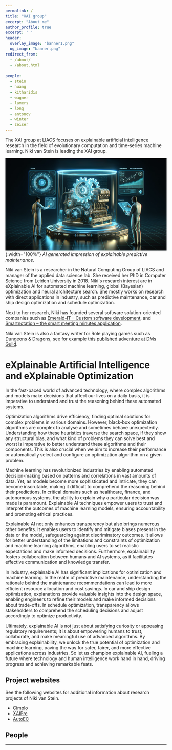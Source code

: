 ```yaml
---
permalink: /
title: "XAI group"
excerpt: "About me"
author_profile: true
excerpt: ' '
header:
  overlay_image: "banner1.png"
  og_image: "banner.png"
redirect_from: 
  - /about/
  - /about.html

people:
  - stein
  - huang
  - kitharidis
  - wagner
  - lamers
  - long
  - antonov
  - winter
  - zeiser
---
```


The XAI group at LIACS focuses on explainable artificial intelligence research in the field of evolutionary computation and time-series machine learning.
Niki van Stein is leading the XAI group.

![Banner](../images/xpred8.png){:width="100%"}
*AI generated impression of explainable predictive maintenance.*

Niki van Stein is a researcher in the Natural Computing Group of LIACS and manager of the applied data science lab. She received her PhD in Computer Science from Leiden University in 2018. Niki's research interest are in eXplainable AI for automated machine learning, global (Bayesian) optimization and neural architecture search. She mostly works on research with direct applications in industry, such as predictive maintenance, car and ship design optimization and schedule optimization.

Next to her research, Niki has founded several software solution-oriented companies such as [Emerald-IT – Custom software development](https://emerald-it.nl), and [Smartnotation – the smart meeting minutes application](https://smartnotation.com).

Niki van Stein is also a fantasy writer for Role playing games such as Dungeons &amp; Dragons, see for example [this published adventure at DMs Guild](https://www.dmsguild.com/product/434552/The-Pocket-Universe-of-the-Mad-Mage?affiliate_id=3933879). 

eXplainable Artificial Intelligence and eXplainable Optimization
===

In the fast-paced world of advanced technology, where complex algorithms and models make decisions that affect our lives on a daily basis, it is imperative to understand and trust the reasoning behind these automated systems.

Optimization algorithms drive efficiency, finding optimal solutions for complex problems in various domains. However, black-box optimization algorithms are complex to analyse and sometimes behave unexpectedly. Understanding how these heuristics traverse the search space, if they show any structural bias, and what kind of problems they can solve best and worst is imperative to better understand these algorithms and their components. This is also crucial when we aim to increase their performance or automatically select and configure an optimization algorithm on a given problem.

Machine learning has revolutionized industries by enabling automated decision-making based on patterns and correlations in vast amounts of data. Yet, as models become more sophisticated and intricate, they can become inscrutable, making it difficult to comprehend the reasoning behind their predictions. In critical domains such as healthcare, finance, and autonomous systems, the ability to explain why a particular decision was made is paramount. Explainable AI techniques empower users to trust and interpret the outcomes of machine learning models, ensuring accountability and promoting ethical practices.

Explainable AI not only enhances transparency but also brings numerous other benefits. It enables users to identify and mitigate biases present in the data or the model, safeguarding against discriminatory outcomes. It allows for better understanding of the limitations and constraints of optimization and machine learning algorithms, enabling users to set realistic expectations and make informed decisions. Furthermore, explainability fosters collaboration between humans and AI systems, as it facilitates effective communication and knowledge transfer.

In industry, explainable AI has significant implications for optimization and machine learning. In the realm of predictive maintenance, understanding the rationale behind the maintenance recommendations can lead to more efficient resource allocation and cost savings. In car and ship design optimization, explanations provide valuable insights into the design space, enabling engineers to refine their models and make informed decisions about trade-offs. In schedule optimization, transparency allows stakeholders to comprehend the scheduling decisions and adjust accordingly to optimize productivity.

Ultimately, explainable AI is not just about satisfying curiosity or appeasing regulatory requirements; it is about empowering humans to trust, collaborate, and make meaningful use of advanced algorithms. By embracing explainability, we unlock the true potential of optimization and machine learning, paving the way for safer, fairer, and more effective applications across industries. So let us champion explainable AI, fueling a future where technology and human intelligence work hand in hand, driving progress and achieving remarkable feats.

Project websites
---
See the following websites for additional information about research projects of Niki van Stein.

* [Cimplo](http://cimplo.nl/)
* [XAIPre](https://xaipre.leidenuniv.nl/)
* [AutoEC](https://autoec.eu/)

## People
---